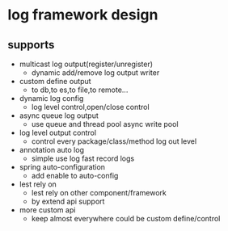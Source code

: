 # log framework design
## supports
- multicast log output(register/unregister)
    - dynamic add/remove log output writer
- custom define output
    - to db,to es,to file,to remote...
- dynamic log config
    - log level control,open/close control
- async queue log output
    - use queue and thread pool async write pool
- log level output control
    - control every package/class/method log out level
- annotation auto log
    - simple use log fast record logs
- spring auto-configuration
    - add enable to auto-config
- lest rely on
    - lest rely on other component/framework
    - by extend api support
- more custom api
    - keep almost everywhere could be custom define/control


